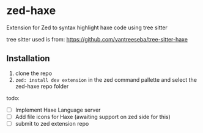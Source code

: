 # zed-haxe

Extension for Zed to syntax highlight haxe code using tree sitter

tree sitter used is from: https://github.com/vantreeseba/tree-sitter-haxe

## Installation

1. clone the repo
2. `zed: install dev extension` in the zed command pallette and select the zed-haxe repo folder


todo:
- [ ] Implement Haxe Language server
- [ ] Add file icons for Haxe (awaiting support on zed side for this)
- [ ] submit to zed extension repo